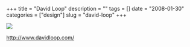 +++
title = "David Loop"
description = ""
tags = []
date = "2008-01-30"
categories = ["design"]
slug = "david-loop"
+++


 

  <div id="screens-thumbs" class="clearfix">
    <div class="txt-center" id="design-submission"><a href="http://www.davidloop.com/"><img id='bluga-thumbnail-1028' class='bluga-thumbnail large' src='//konigi.com/media/bluga/
wt47f281d0306bc_0.jpg'/></a></div>  
  </div>   
<p><a href="http://www.davidloop.com/">http://www.davidloop.com/</a></p>




